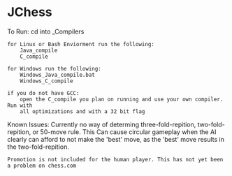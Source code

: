 # JChess


To Run:
	cd into _Compilers
	
	for Linux or Bash Enviorment run the following:
		Java_compile
		C_compile
		
	for Windows run the following:
		Windows_Java_compile.bat
		Windows_C_compile
		
	if you do not have GCC:
		open the C_compile you plan on running and use your own compiler. Run with
		all optimizations and with a 32 bit flag
		
Known Issues:
	Currently no way of determing three-fold-repition, two-fold-repition, or 50-move rule. This
	Can cause circular gameplay when the AI clearly can afford to not make the 'best' move, as the 'best'
	move results in the two-fold-repition.
	
	Promotion is not included for the human player. This has not yet been a problem on chess.com 